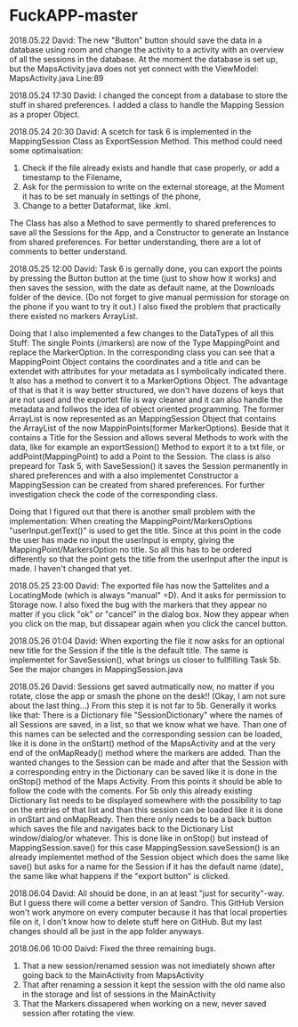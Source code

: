# FuckAPP-master

2018.05.22 David: The new "Button" button should save the data in a database using room and change the activity to a activity with an overview of all the sessions in the database. At the moment the database is set up, but the MapsActivity.java does not yet connect with the ViewModel: MapsActivity.java Line:89 

2018.05.24 17:30 David: I changed the concept from a database to store the stuff in shared preferences. I added a class to handle the Mapping Session as a proper Object.

2018.05.24 20:30 David: A scetch for task 6 is implemented in the MappingSession Class as ExportSession Method. This method could need some optimaisation:
1. Check if the file already exists and handle that case properly, or add a timestamp to the Filename,
2. Ask for the permission to write on the external storeage, at the Moment it has to be set manualy in settings of the phone,
3. Change to a better Dataformat, like .kml.

The Class has also a Method to save permently to shared preferences to save all the Sessions for the App, and a Constructor to generate an Instance from shared preferences. For better understanding, there are a lot of comments to better understand.

2018.05.25 12:00 David: Task 6 is gernally done, you can export the points by pressing the Button button at the time (just to show how it works) and then saves the session, with the date as default name, at the Downloads folder of the device. (Do not forget to give manual permission for storage on the phone if you want to try it out.) I also fixed the problem that practically there existed no markers ArrayList. 

Doing that I also implemented a few changes to the DataTypes of all this Stuff: The single Points (/markers) are now of the Type MappingPoint and replace the MarkerOption. In the corresponding class you can see that a MappingPoint Object contains the coordinates and a title and can be extendet with attributes for your metadata as I symbolically indicated there. It also has a method to convert it to a MarkerOptions Object. The advantage of that is that it is way better structured, we don't have dozens of keys that are not used and the exportet file is way cleaner and it can also handle the metadata and follwos the idea of object oriented programming. The former ArrayList is now represented as an MappingSession Object that contains the ArrayList of the now MappinPoints(former MarkerOptions). Beside that it contains a Title for the Session and allows several Methods to work with the data, like for example an exportSession() Method to export it to a txt file, or addPoint(MappingPoint) to add a Point to the Session. The class is also prepeard for Task 5, with SaveSession() it saves the Session permanently in shared preferences and with a also implementet Constructor a MappingSession can be created from shared preferences. For further investigation check the code of the corresponding class.

Doing that I figured out that there is another small problem with the implementation: When creating the MappingPoint/MarkersOptions "userInput.getText()" is used to get the title. Since at this point in the code the user has made no input the userInput is empty, giving the MappingPoint/MarkersOption no title. So all this has to be ordered differently so that the point gets the title from the userInput after the input is made. I haven't changed that yet.

2018.05.25 23:00 David: The exported file has now the Sattelites and a LocatingMode (which is always "manual" =D). And it asks for permission to Storage now. I also fixed the bug with the markers that they appear no matter if you click "ok" or "cancel" in the dialog box. Now they appear when you click on the map, but dissapear again when you click the cancel button.

2018.05.26 01:04 David: When exporting the file it now asks for an optional new title for the Session if the title is the default title. The same is implementet for SaveSession(), what brings us closer to fullfilling Task 5b. See the major changes in MappingSession.java

2018.05.26 David: Sessions get saved autmatically now, no matter if you rotate, close the app or smash the phone on the desk!! (Okay, I am not sure about the last thing...) From this step it is not far to 5b. Generally it works like that: There is a Dictionary file "SessionDictionary" where the names of all Sessions are saved, in a list, so that we know what we have. Than one of this names can be selected and the corresponding session can be loaded, like it is done in the onStart() method of the MapsActivity and at the very end of the onMapReady() method where the markers are added. Than the wanted changes to the Session can be made and after that the Session with a corresponding entry in the Dictionary can be saved like it is done in the onStop() method of the Maps Activity. From this points it should be able to follow the code with the coments. For 5b only this already existing Dictionary list needs to be displayed somewhere with the possibility to tap on the entries of that list and than this session can be loaded like it is done in onStart and onMapReady. Then there only needs to be a back button which saves the file and navigates back to the Dictionary List window/dialog/or whatever. This is done like in onStop() but instead of MappingSession.save() for this case MappingSession.saveSession() is an already implementet method of the Session object which does the same like save() but asks for a name for the Session if it has the default name (date), the same like what happens if the "export button" is clicked.

2018.06.04 David: All should be done, in an at least "just for security"-way. But I guess there will come a better version of Sandro. This GitHub Version won't work anymore on every computer because it has that local properties file on it, I don't know how to delete stuff here on GitHub. But my last changes should all be just in the app folder anyways.

2018.06.06 10:00 Daivd: Fixed the three remaining bugs. 
1. That a new session/renamed session was not imediately shown after going back to the MainActivity from MapsActivity
2. That after renaming a session it kept the session with the old name also in the storage and list of sessions in the MainActivity
3. That the Markers dissapered when working on a new, never saved session after rotating the view.

